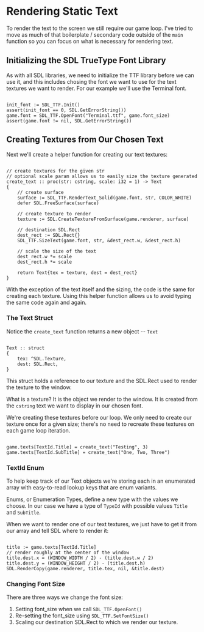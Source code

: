 # Rendering Static Text

To render the text to the screen we still require our game loop. I've tried to move as much of that boilerplate / secondary code outside of the `main` function so you can focus on what is necessary for rendering text.

## Initializing the SDL TrueType Font Library

As with all SDL libraries, we need to initialize the TTF library before we can use it, and this includes chosing the font we want to use for the text textures we want to render. For our example we'll use the Terminal font.

```odin

init_font := SDL_TTF.Init()
assert(init_font == 0, SDL.GetErrorString())
game.font = SDL_TTF.OpenFont("Terminal.ttf", game.font_size)
assert(game.font != nil, SDL.GetErrorString())

```

## Creating Textures from Our Chosen Text

Next we'll create a helper function for creating our text textures:

```odin

// create textures for the given str
// optional scale param allows us to easily size the texture generated
create_text :: proc(str: cstring, scale: i32 = 1) -> Text
{
	// create surface
	surface := SDL_TTF.RenderText_Solid(game.font, str, COLOR_WHITE)
	defer SDL.FreeSurface(surface)

	// create texture to render
	texture := SDL.CreateTextureFromSurface(game.renderer, surface)

	// destination SDL.Rect
	dest_rect := SDL.Rect{}
	SDL_TTF.SizeText(game.font, str, &dest_rect.w, &dest_rect.h)

	// scale the size of the text
	dest_rect.w *= scale
	dest_rect.h *= scale

	return Text{tex = texture, dest = dest_rect}
}

```

With the exception of the text itself and the sizing, the code is the same for creating each texture. Using this helper function allows us to avoid typing the same code again and again.

### The Text Struct

Notice the `create_text` function returns a new object -- `Text`

```odin

Text :: struct
{
	tex: ^SDL.Texture,
	dest: SDL.Rect,
}

```

This struct holds a reference to our texture and the SDL.Rect used to render the texture to the window.

What is a texture? It is the object we render to the window. It is created from the `cstring` text we want to display in our chosen font.

We're creating these textures before our loop. We only need to create our texture once for a given size; there's no need to recreate these textures on each game loop iteration.

```odin

game.texts[TextId.Title] = create_text("Testing", 3)
game.texts[TextId.SubTitle] = create_text("One, Two, Three")

```

### TextId Enum

To help keep track of our Text objects we're storing each in an enumerated array with easy-to-read lookup keys that are enum variants.

Enums, or Enumeration Types, define a new type with the values we choose. In our case we have a type of `TypeId` with possible values `Title` and `SubTitle`.

When we want to render one of our text textures, we just have to get it from our array and tell SDL where to render it:

```odin

title := game.texts[TextId.Title]
// render roughly at the center of the window
title.dest.x = (WINDOW_WIDTH / 2) - (title.dest.w / 2)
title.dest.y = (WINDOW_HEIGHT / 2) - (title.dest.h)
SDL.RenderCopy(game.renderer, title.tex, nil, &title.dest)

```

### Changing Font Size

There are three ways we change the font size:

1. Setting font_size when we call `SDL_TTF.OpenFont()`
2. Re-setting the font_size using `SDL_TTF.SetFontSize()`
3. Scaling our destination SDL.Rect to which we render our texture.

